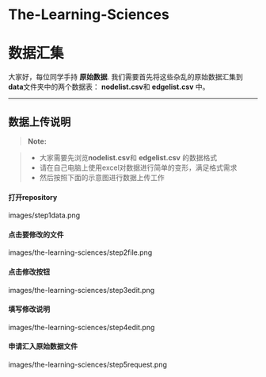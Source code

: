 # The-Learning-Sciences


数据汇集
===================


大家好，每位同学手持 **原始数据**. 我们需要首先将这些杂乱的原始数据汇集到**data**文件夹中的两个数据表： **nodelist.csv**和 **edgelist.csv** 中。

----------


数据上传说明
-------------

> **Note:**

> - 大家需要先浏览**nodelist.csv**和 **edgelist.csv** 的数据格式
> - 请在自己电脑上使用excel对数据进行简单的变形，满足格式需求
> - 然后按照下面的示意图进行数据上传工作

#### <i class="icon-file"></i> 打开repository

images/step1data.png

#### <i class="icon-file"></i> 点击要修改的文件

images/the-learning-sciences/step2file.png

#### <i class="icon-file"></i> 点击修改按钮

images/the-learning-sciences/step3edit.png

#### <i class="icon-file"></i> 填写修改说明

images/the-learning-sciences/step4edit.png

#### <i class="icon-file"></i> 申请汇入原始数据文件

images/the-learning-sciences/step5request.png
